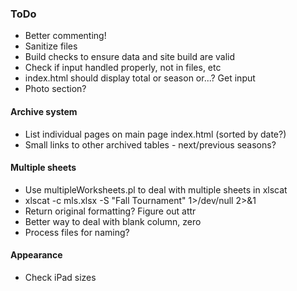 ### ToDo
- Better commenting!
- Sanitize files
- Build checks to ensure data and site build are valid
- Check if input handled properly, not in files, etc
- index.html should display total or season or...?  Get input
- Photo section?
#### Archive system
- List individual pages on main page index.html (sorted by date?)
- Small links to other archived tables - next/previous seasons?
#### Multiple sheets
- Use multipleWorksheets.pl to deal with multiple sheets in xlscat
- xlscat -c mls.xlsx -S "Fall Tournament" 1>/dev/null 2>&1
- Return original formatting?  Figure out attr
- Better way to deal with blank column, zero
- Process files for naming?
#### Appearance
- Check iPad sizes
